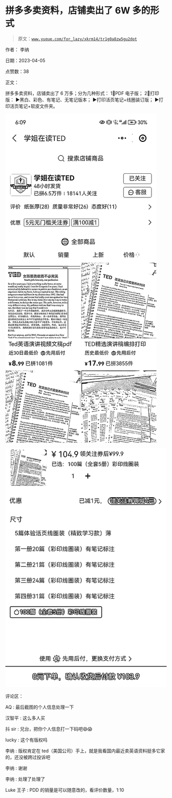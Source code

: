 # 拼多多卖资料，店铺卖出了 6W 多的形式

> 原文：[`www.yuque.com/for_lazy/xkrm14/tr1g0a8zw5gu2dpt`](https://www.yuque.com/for_lazy/xkrm14/tr1g0a8zw5gu2dpt)

作者： 李纳

日期：2023-04-05

点赞数：38

正文：

拼多多卖资料，店铺卖出了 6 万多；分为几种形式： 1⃣PDF 电子版； 2⃣打印版： ▶️黑白、彩色、有笔记、无笔记版本； ▶️打印活页笔记+线圈装订版； ▶️打印活页笔记+软皮文件夹。

![](img/cee53a64ca20cda5b32785e8f2245b62.png)

![](img/4db623137759a13a3d32555ef0004256.png)

评论区：

AQ : 最后截图的个人信息处理一下

汉智平 : 这么多人买

抖 sir : 兄台，把你个人信息打一下码吧😄😱

lucky : 这个有版权吗

李纳 : 版权肯定在 ted（美国公司）手上，就是我看国内最近卖英语资料挺多它家的，还没被跨过投诉吧

李纳 : 谢谢

李纳 : 处理了处理了

Luke 王子 : PDD 的销量是可以随意改的，看评价数量，1:10



